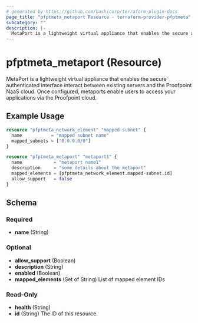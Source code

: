 ```yaml
---
# generated by https://github.com/hashicorp/terraform-plugin-docs
page_title: "pfptmeta_metaport Resource - terraform-provider-pfptmeta"
subcategory: ""
description: |-
  MetaPort is a lightweight virtual appliance that enables the secure authenticated interface interact between existing servers and the Proofpoint NaaS cloud. Once configured, metaports enable users to access your applications via the Proofpoint cloud.
---
```


# pfptmeta_metaport (Resource)

MetaPort is a lightweight virtual appliance that enables the secure authenticated interface interact between existing servers and the Proofpoint NaaS cloud. Once configured, metaports enable users to access your applications via the Proofpoint cloud.

## Example Usage

```terraform
resource "pfptmeta_network_element" "mapped-subnet" {
  name           = "mapped subnet name"
  mapped_subnets = ["0.0.0.0/0"]
}

resource "pfptmeta_metaport" "metaport1" {
  name            = "metaport name1"
  description     = "some details about the metaport"
  mapped_elements = [pfptmeta_network_element.mapped-subnet.id]
  allow_support   = false
}
```

<!-- schema generated by tfplugindocs -->
## Schema

### Required

- **name** (String)

### Optional

- **allow_support** (Boolean)
- **description** (String)
- **enabled** (Boolean)
- **mapped_elements** (Set of String) List of mapped element IDs

### Read-Only

- **health** (String)
- **id** (String) The ID of this resource.


